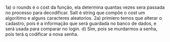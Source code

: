 1a) o rounds é o cost da função, ela determina quantas vezes sera passada no processo para decodificar. Salt é string que compõe o cost um algoritimo e alguns caracteres aleatorios.
2a) primiero temos que alterar o cadastro, pois é a informação que será guardada no banco de dados, e será usada para comparar no login.
d) Sim, pois se murdarmos a senha, pois terá q codificar a nova senha.
